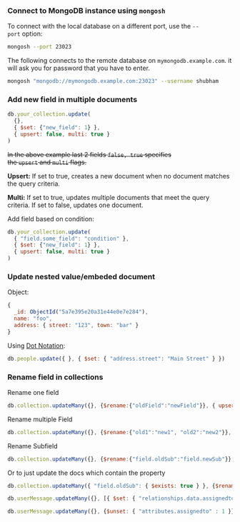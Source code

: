 ### Connect to MongoDB instance using `mongosh`

To connect with the local database on a different port, use the `--port` option:

```bash
mongosh --port 23023
```

The following connects to the remote database on `mymongodb.example.com`. it will ask you for password that you have to enter.

```bash
mongosh "mongodb://mymongodb.example.com:23023" --username shubham
```

### Add new field in multiple documents

```javascript
db.your_collection.update(
  {},
  { $set: {"new_field": 1} },
  { upsert: false, multi: true }
)
```

~~In the above example last 2 fields `false, true` specifies the `upsert` and `multi` flags.~~

**Upsert:** If set to true, creates a new document when no document matches the query criteria.

**Multi:** If set to true, updates multiple documents that meet the query criteria. If set to false, updates one document.

Add field based on condition:
```javascript
db.your_collection.update(
  { "field.some_field": "condition" },
  { $set: {"new_field": 1} },
  { upsert: false, multi: true }
)
```

### Update nested value/embeded document

Object:
```javascript
{
  _id: ObjectId("5a7e395e20a31e44e0e7e284"),
  name: "foo",
  address: { street: "123", town: "bar" }
}
```

Using [Dot Notation](http://docs.mongodb.org/manual/core/document/#dot-notation):
```javascript
db.people.update({ }, { $set: { "address.street": "Main Street" } })
```

### Rename field in collections

Rename one field

```javascript
db.collection.updateMany({}, {$rename:{"oldField":"newField"}}, { upsert: false, multi: true })
```

Rename multiple Field

```javascript
db.collection.updateMany({}, {$rename:{"old1":"new1", "old2":"new2"}}, { upsert: false, multi: true })
```

Rename Subfield

```javascript
db.collection.updateMany({}, {$rename:{"field.oldSub":"field.newSub"}}, { upsert: false, multi: true })
```

Or to just update the docs which contain the property

```javascript
db.collection.updateMany({ "field.oldSub": { $exists: true } }, {$rename:{"field.oldSub":"field.newSub"}}, { upsert: false, multi: true })
```





```javascript
db.userMessage.updateMany({}, [{ $set: { "relationships.data.assignedto": "$attributes.assignedto" }}])
```



```javascript
db.userMessage.updateMany({}, {$unset: { "attributes.assignedto" : 1 }} , { upsert: false, multi: true })
```
